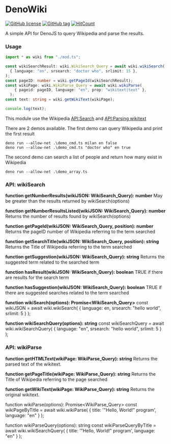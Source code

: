 # DenoWiki

[![GitHub license](https://img.shields.io/github/license/el3um4s/DenoWiki.svg)](https://github.com/el3um4s/DenoWiki/blob/master/LICENSE)
[![GitHub tag](https://img.shields.io/github/tag/el3um4s/DenoWiki.svg)](https://GitHub.com/el3um4s/DenoWiki/tags/)
[![HitCount](http://hits.dwyl.com/el3um4s/DenoWiki.svg)](http://hits.dwyl.com/el3um4s/DenoWiki)


A simple API for DenoJS to query Wikipedia and parse the results.

### Usage

```typescript
import * as wiki from "./mod.ts";

const wikiSearchResult: wiki.WikiSearch_Query = await wiki.wikiSearch(
  { language: "en", srsearch: "doctor who", srlimit: 15 },
);
const pageID: number = wiki.getPageId(wikiSearchResult);
const wikiPage: wiki.WikiParse_Query = await wiki.wikiParse(
    { pageid: pageID, language: "en", prop: "wikitext|text" },
  );
const text: string = wiki.getWikiText(wikiPage);

console.log(text);
```

This module use the Wikipedia [API:Search](https://www.mediawiki.org/wiki/API:Search) and [API:Parsing wikitext](https://www.mediawiki.org/wiki/API:Parsing_wikitext)

There are 2 demos available. The first demo can query Wikipedia and print the first result

```
deno run --allow-net .\demo_cmd.ts milan en false
deno run --allow-net .\demo_cmd.ts "doctor who" en true
```

The second demo can search a list of people and return how many exist in Wikipedia

```
deno run --allow-net .\demo_array.ts
```

### API: wikiSearch

**function getNumberResults(wikiJSON: WikiSearch_Query): number**
    May be greater than the results returned by wikiSearch(options)

**function getNumberResultsListed(wikiJSON: WikiSearch_Query): number**
    Returns the number of results found by wikiSearch(options)

**function getPageId(wikiJSON: WikiSearch_Query, position): number**
    Returns the pageID number of Wikipedia referring to the term searched

**function getSearchTitle(wikiJSON: WikiSearch_Query, position): string**
    Returns the Title of Wikipedia referring to the term searched

**function getSuggestion(wikiJSON: WikiSearch_Query): string**
    Returns the suggested term related to the searched term

**function hasResult(wikiJSON: WikiSearch_Query): boolean**
    TRUE if there are results for the search term

**function hasSuggestion(wikiJSON: WikiSearch_Query): boolean**
    TRUE if there are suggested searches related to the term searched

**function wikiSearch(options): Promise<WikiSearch_Query>**
    const wikiJSON = await wiki.wikiSearch( { language: en, srsearch: "hello world", srlimit: 5 } );

**function wikiSearchQuery(options): string**
    const wikiSearchQuery = await wiki.wikiSearchQuery( { language: "en", srsearch: "hello world", srlimit: 5 } );

### API: wikiParse

**function getHTMLText(wikiPage: WikiParse_Query): string**
    Returns the parsed text of the wikitext.

**function getPageTitle(wikiPage: WikiParse_Query): string**
    Returns the Title of Wikipedia referring to the page searched

**function getWikiText(wikiPage: WikiParse_Query): string**
    Returns the original wikitext.

function wikiParse(options): Promise<WikiParse_Query>
     const wikiPageByTitle = await wiki.wikiParse( { title: '"Hello, World!" program', language: "en" } );

function wikiParseQuery(options): string
     const wikiParseQueryByTitle = await wiki.wikiSearchQuery( { title: '"Hello, World!" program', language: "en" } );
